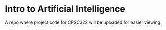 # Intro to Artificial Intelligence
A repo where project code for CPSC322 will be uploaded for easier viewing.
